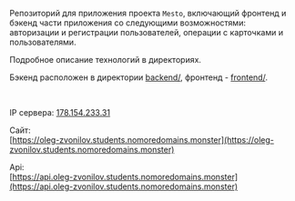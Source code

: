 Репозиторий для приложения проекта `Mesto`, включающий фронтенд и бэкенд части 
приложения со следующими возможностями: авторизации и регистрации пользователей,
операции с карточками и пользователями.

Подробное описание технологий в директориях.

Бэкенд расположен в директории [backend/](backend), фронтенд - [frontend/](frontend).

<br/>
  
IP сервера: [178.154.233.31](https://178.154.233.31)
  
Сайт:  
[https://oleg-zvonilov.students.nomoredomains.monster](https://oleg-zvonilov.students.nomoredomains.monster)

Api:  
[https://api.oleg-zvonilov.students.nomoredomains.monster](https://api.oleg-zvonilov.students.nomoredomains.monster)


